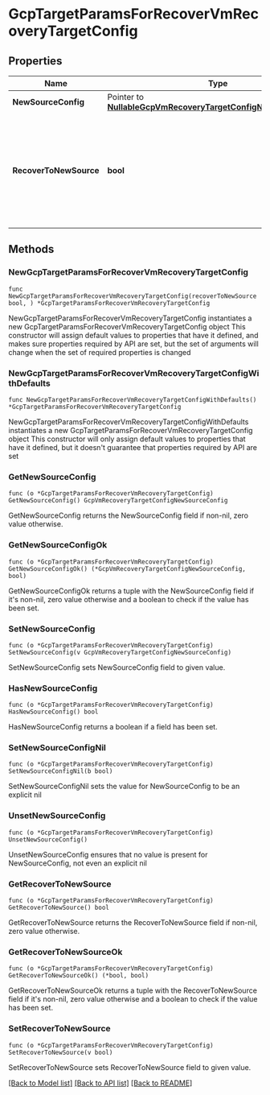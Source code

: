 # GcpTargetParamsForRecoverVmRecoveryTargetConfig

## Properties

Name | Type | Description | Notes
------------ | ------------- | ------------- | -------------
**NewSourceConfig** | Pointer to [**NullableGcpVmRecoveryTargetConfigNewSourceConfig**](GcpVmRecoveryTargetConfigNewSourceConfig.md) |  | [optional] 
**RecoverToNewSource** | **bool** | Specifies the parameter whether the recovery should be performed to a new or an existing Source Target. | 

## Methods

### NewGcpTargetParamsForRecoverVmRecoveryTargetConfig

`func NewGcpTargetParamsForRecoverVmRecoveryTargetConfig(recoverToNewSource bool, ) *GcpTargetParamsForRecoverVmRecoveryTargetConfig`

NewGcpTargetParamsForRecoverVmRecoveryTargetConfig instantiates a new GcpTargetParamsForRecoverVmRecoveryTargetConfig object
This constructor will assign default values to properties that have it defined,
and makes sure properties required by API are set, but the set of arguments
will change when the set of required properties is changed

### NewGcpTargetParamsForRecoverVmRecoveryTargetConfigWithDefaults

`func NewGcpTargetParamsForRecoverVmRecoveryTargetConfigWithDefaults() *GcpTargetParamsForRecoverVmRecoveryTargetConfig`

NewGcpTargetParamsForRecoverVmRecoveryTargetConfigWithDefaults instantiates a new GcpTargetParamsForRecoverVmRecoveryTargetConfig object
This constructor will only assign default values to properties that have it defined,
but it doesn't guarantee that properties required by API are set

### GetNewSourceConfig

`func (o *GcpTargetParamsForRecoverVmRecoveryTargetConfig) GetNewSourceConfig() GcpVmRecoveryTargetConfigNewSourceConfig`

GetNewSourceConfig returns the NewSourceConfig field if non-nil, zero value otherwise.

### GetNewSourceConfigOk

`func (o *GcpTargetParamsForRecoverVmRecoveryTargetConfig) GetNewSourceConfigOk() (*GcpVmRecoveryTargetConfigNewSourceConfig, bool)`

GetNewSourceConfigOk returns a tuple with the NewSourceConfig field if it's non-nil, zero value otherwise
and a boolean to check if the value has been set.

### SetNewSourceConfig

`func (o *GcpTargetParamsForRecoverVmRecoveryTargetConfig) SetNewSourceConfig(v GcpVmRecoveryTargetConfigNewSourceConfig)`

SetNewSourceConfig sets NewSourceConfig field to given value.

### HasNewSourceConfig

`func (o *GcpTargetParamsForRecoverVmRecoveryTargetConfig) HasNewSourceConfig() bool`

HasNewSourceConfig returns a boolean if a field has been set.

### SetNewSourceConfigNil

`func (o *GcpTargetParamsForRecoverVmRecoveryTargetConfig) SetNewSourceConfigNil(b bool)`

 SetNewSourceConfigNil sets the value for NewSourceConfig to be an explicit nil

### UnsetNewSourceConfig
`func (o *GcpTargetParamsForRecoverVmRecoveryTargetConfig) UnsetNewSourceConfig()`

UnsetNewSourceConfig ensures that no value is present for NewSourceConfig, not even an explicit nil
### GetRecoverToNewSource

`func (o *GcpTargetParamsForRecoverVmRecoveryTargetConfig) GetRecoverToNewSource() bool`

GetRecoverToNewSource returns the RecoverToNewSource field if non-nil, zero value otherwise.

### GetRecoverToNewSourceOk

`func (o *GcpTargetParamsForRecoverVmRecoveryTargetConfig) GetRecoverToNewSourceOk() (*bool, bool)`

GetRecoverToNewSourceOk returns a tuple with the RecoverToNewSource field if it's non-nil, zero value otherwise
and a boolean to check if the value has been set.

### SetRecoverToNewSource

`func (o *GcpTargetParamsForRecoverVmRecoveryTargetConfig) SetRecoverToNewSource(v bool)`

SetRecoverToNewSource sets RecoverToNewSource field to given value.



[[Back to Model list]](../README.md#documentation-for-models) [[Back to API list]](../README.md#documentation-for-api-endpoints) [[Back to README]](../README.md)


